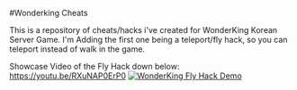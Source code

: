 #Wonderking Cheats

This is a repository of cheats/hacks i've created for WonderKing Korean Server Game.
I'm Adding the first one being a teleport/fly hack, so you can teleport instead of walk in the game.

Showcase Video of the Fly Hack down below:
https://youtu.be/RXuNAP0ErP0
[![WonderKing Fly Hack Demo](https://imgur.com/a/pyOEs8q)](https://youtu.be/RXuNAP0ErP0)